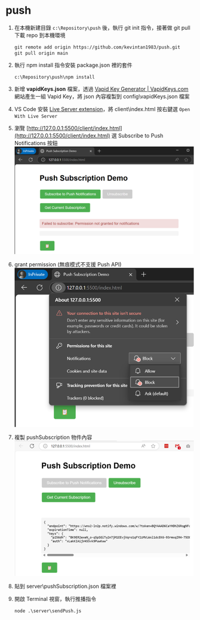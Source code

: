 # push

1. 在本機新建目錄 `c:\Repository\push` 後，執行 git init 指令，接著做 git pull 下載 repo 到本機環境

   ```
   git remote add origin https://github.com/kevintan1983/push.git
   git pull origin main
   ```
2. 執行 npm install 指令安裝 package.json 裡的套件

   ```
   c:\Repository\push\npm install
   ```
3. 新增 **vapidKeys.json** 檔案，透過 [Vapid Key Generator | VapidKeys.com](https://vapidkeys.com/) 網站產生一組 Vapid Key，將 json 內容複製到 config\vapidKeys.json 檔案
4. VS Code 安裝 [Live Server extension](https://marketplace.visualstudio.com/items?itemName=ritwickdey.LiveServer)，將 client\index.html 按右鍵選 `Open With Live Server`
5. 瀏覽 [http://127.0.0.1:5500/client/index.html](http://127.0.0.1:5500/client/index.html) 選 Subscribe to Push Notifications 按鈕
   ![1744866582313](image/README/1744866582313.png)
6. grant permission (無痕模式不支援 Push API)
   ![1744866736989](image/README/1744866736989.png)
7. 複製 pushSubscription 物件內容
   ![1744866897341](image/README/1744866897341.png)
8. 貼到 server\pushSubscription.json 檔案裡
9. 開啟 Terminal 視窗，執行推播指令

   ```
   node .\server\sendPush.js
   ```
